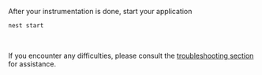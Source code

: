 After your instrumentation is done, start your application

```bash
nest start
```

&nbsp;

If you encounter any difficulties, please consult the [troubleshooting section](https://signoz.io/docs/instrumentation/nestjs/#troubleshooting-your-installation) for assistance.